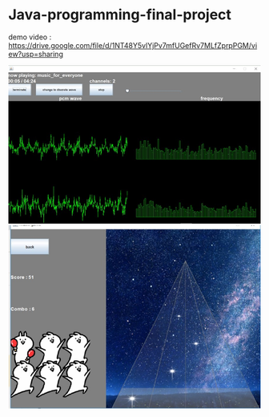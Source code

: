 # Java-programming-final-project

demo video : https://drive.google.com/file/d/1NT48Y5vlYjPv7mfUGefRv7MLfZprpPGM/view?usp=sharing

![image](https://github.com/BookCatCSIE/Java-SOFTWARE-DEVELOPMENT-final-project/blob/master/pictures/2.jpg)
![image](https://github.com/BookCatCSIE/Java-SOFTWARE-DEVELOPMENT-final-project/blob/master/pictures/1.jpg)

